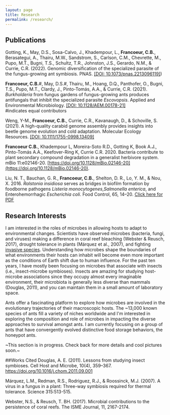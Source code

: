 ```yaml
---
layout: page
title: Research
permalink: /research/  
---
```

## Publications 
Gotting, K., May, D.S., Sosa-Calvo, J., Khadempour, L., **Francoeur, C.B.**, Berasategui, A., Thairu, M.W., Sandstrom, S., Carlson, C.M., Chevrette, M., Pupo, M.T., Bugni, T.S., Schultz, T.R., Johnston, J.S., Gerardo, N.M., & Currie, C.R. (2022). Genomic diversification of the specialized parasite of the fungus-growing ant symbiosis. PNAS. [[DOI: 10.1073/pnas.2213096119]](https://www.pnas.org/doi/10.1073/pnas.2213096119))

**Francoeur, C.B.**#, May, D.S.#, Thairu, M., Hoang, D.Q., Panthofer, O., Bugni, T.S., Pupo, M.T., Clardy, J., Pinto-Tomás, A.A., & Currie, C.R. (2021). *Burkholderia* from fungus gardens of fungus-growing ants produces antifungals that inhibit the specialized parasite *Escovopsis*. Applied and Environmental Microbiology. [[DOI: 10.1128/AEM.00178-21]](https://doi.org/10.1128/AEM.00178-21)  
#indicates equal contributors  

Weng, Y-M., **Francoeur, C.B.**, Currie, C.R., Kavanaugh, D., & Schoville, S. (2021). A high-quality carabid genome assembly provides insights into beetle genome evolution and cold adaptation. Molecular Ecology Resources. [[DOI: 10.1111/1755-0998.13409]](https://onlinelibrary.wiley.com/doi/10.1111/1755-0998.13409)    

**Francoeur C.B.**, Khadempour L, Moreira-Soto R.D., Gotting K, Book A.J., Pinto-Tomás A.A., Keefover-Ring K, Currie C.R. 2020. Bacteria contribute to plant secondary compound degradation in a generalist herbivore system. mBio 11:e02146-20. [https://doi.org/10.1128/mBio.02146-20](https://doi.org/10.1128/mBio.02146-20).  

Liu, N. T., Bauchan, G. R., **Francoeur, C.B.**, Shelton, D. R., Lo, Y. M., & Nou, X. 2016. *Ralstonia insidiosa* serves as bridges in biofilm formation by foodborne pathogens *Listeria monocytogenes*,*Salmonella enterica*, and Enterohemorrhagic *Escherichia coli*. Food Control, 65, 14–20. [Click here for PDF](../images/Liu_2016_foodcontrol.pdf) 

## Research Interests 
I am interested in the roles of microbes in allowing hosts to adapt to environmental changes. Scientists have observed microbes (bacteria, fungi, and viruses) making a difference in coral reef bleaching (Webster & Reusch, 2017), drought tolerance in plants (Márquez et al., 2007), and fighting [invasive species](http://www.apsnet.org/publications/apsnetfeatures/Pages/ChestnutBlightDisease.aspx). Understanding how microbes shape the boundaries of what environments their hosts can inhabit will become even more important as the conditions of Earth shift due to human influence. For the past ten years, I have mostly been focusing on microbes that associate with insects (i.e., insect-microbe symbioses). Insects are amazing for studying host-microbe associations since they occupy almost every imaginable environment, their microbiota is generally less diverse than mammals (Douglas, 2011), and you can maintain them in a small amount of laboratory space.

Ants offer a fascinating platform to explore how microbes are involved in the evolutionary trajectories of their macroscopic hosts. The ~13,000 known species of ants fill a variety of niches worldwide and I'm interested in exploring the composition and role of microbes in impacting the diverse approaches to survival amongst ants. I am currently focusing on a group of ants that have convergently evolved distinctive food storage behaviors, the honeypot ants.

~This section is in progress. Check back for more details and cool pictures soon.~

##Works Cited
Douglas, A. E. (2011). Lessons from studying insect symbioses. Cell Host and Microbe, 10(4), 359–367. https://doi.org/10.1016/j.chom.2011.09.001

Márquez, L.M., Redman, R.S., Rodriguez, R.J., & Roossinck, M.J. (2007). A virus in a fungus in a plant: Three-way symbiosis required for thermal tolerance. Science 315:513-515.

Webster, N.S., & Reusch, T. BH. (2017). Microbial contributions to the persistence of coral reefs. The ISME Journal, 11, 2167-2174.
